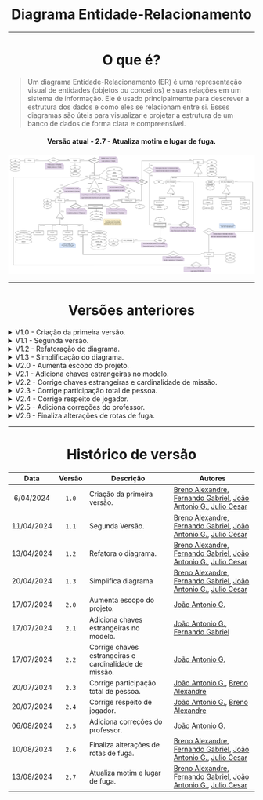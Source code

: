 <center>

# Diagrama Entidade-Relacionamento

</center>

---
<center>

# O que é?

</center>

> Um diagrama Entidade-Relacionamento (ER) é uma representação visual de entidades (objetos ou conceitos) e suas relações em um sistema de informação. Ele é usado principalmente para descrever a estrutura dos dados e como eles se relacionam entre si. Esses diagramas são úteis para visualizar e projetar a estrutura de um banco de dados de forma clara e compreensível.

<center>

#### Versão atual - 2.7 - Atualiza motim e lugar de fuga.

</center>

<div align="center">
<div align="center"><img src= "https://raw.githubusercontent.com/SBD1/2024.1-Prison-Trading/Pages/docs/assets/DERV2-7.png?raw=true"/></div>
</div>


---

<center>

# Versões anteriores

</center>

<details>
  <summary>V1.0 - Criação da primeira versão.</summary>

<div align="center">
<div align="center"><img src= "https://raw.githubusercontent.com/SBD1/2024.1-Prison-Trading/Pages/docs/assets/DERV1-0.png?raw=true"/></div>
</div>

</details>

<details>
  <summary>V1.1 - Segunda versão.</summary>

<div align="center">
<div align="center"><img src= "https://raw.githubusercontent.com/SBD1/2024.1-Prison-Trading/Pages/docs/assets/DERV1-1.png?raw=true"/></div>
</div>

</details>

<details>
  <summary>V1.2 - Refatoração do diagrama.</summary>

<div align="center">
<div align="center"><img src= "https://raw.githubusercontent.com/SBD1/2024.1-Prison-Trading/Pages/docs/assets/DERV1-2.png?raw=true"/></div>
</div>


</details>

<details>
  <summary>V1.3 - Simplificação do diagrama.</summary>

<div align="center">
<div align="center"><img src= "https://raw.githubusercontent.com/SBD1/2024.1-Prison-Trading/Pages/docs/assets/DERV1-3.png?raw=true"/></div>
</div>

</details>

<details>
  <summary>V2.0 - Aumenta escopo do projeto.</summary>

<div align="center">
<div align="center"><img src= "https://raw.githubusercontent.com/SBD1/2024.1-Prison-Trading/Pages/docs/assets/DERV2-0.png?raw=true"/></div>
</div>

</details>

<details>
  <summary>V2.1 - Adiciona chaves estrangeiras no modelo.</summary>

<div align="center">
<div align="center"><img src= "https://raw.githubusercontent.com/SBD1/2024.1-Prison-Trading/Pages/docs/assets/DERV2-1.png?raw=true"/></div>
</div>

</details>

<details>
  <summary>V2.2 - Corrige chaves estrangeiras e cardinalidade de missão.</summary>

<div align="center">
<div align="center"><img src= "https://raw.githubusercontent.com/SBD1/2024.1-Prison-Trading/Pages/docs/assets/DERV2-1.png?raw=true"/></div>
</div>

</details>

<details>
  <summary>V2.3 - Corrige participação total de pessoa.</summary>

<div align="center">
<div align="center"><img src= "https://raw.githubusercontent.com/SBD1/2024.1-Prison-Trading/Pages/docs/assets/DERV2-2.png?raw=true"/></div>
</div>

</details>

<details>
  <summary>V2.4 - Corrige respeito de jogador.</summary>

<div align="center">
<div align="center"><img src= "https://raw.githubusercontent.com/SBD1/2024.1-Prison-Trading/Pages/docs/assets/DERV2-4.png?raw=true"/></div>
</div>

</details>

<details>
  <summary>V2.5 - Adiciona correções do professor.</summary>

<div align="center">
<div align="center"><img src= "https://raw.githubusercontent.com/SBD1/2024.1-Prison-Trading/Pages/docs/assets/DERV2-5.png?raw=true"/></div>
</div>

</details>

<details>
  <summary>V2.6 - Finaliza alterações de rotas de fuga.</summary>

<div align="center">
<div align="center"><img src= "https://raw.githubusercontent.com/SBD1/2024.1-Prison-Trading/Pages/docs/assets/DERV2-6.png?raw=true"/></div>
</div>

</details>

---
<center>

# Histórico de versão

</center>

<div style="margin: 0 auto; width: fit-content;">

|    Data    | Versão | Descrição                                              | Autores                                                                                                                                                                                                 |
|:----------:|:------:|--------------------------------------------------------|---------------------------------------------------------------------------------------------------------------------------------------------------------------------------------------------------------|
| 6/04/2024  | `1.0`  | Criação da primeira versão.                            | [Breno Alexandre](https://github.com/brenoalexandre0), [Fernando Gabriel](https://github.com/show-dawn), [João Antonio G.](https://github.com/joaoseisei),  [Julio Cesar](https://github.com/julio1099) |
| 11/04/2024 | `1.1`  | Segunda Versão.                                        | [Breno Alexandre](https://github.com/brenoalexandre0), [Fernando Gabriel](https://github.com/show-dawn), [João Antonio G.](https://github.com/joaoseisei),  [Julio Cesar](https://github.com/julio1099) |
| 13/04/2024 | `1.2`  | Refatora o diagrama.                                   | [Breno Alexandre](https://github.com/brenoalexandre0), [Fernando Gabriel](https://github.com/show-dawn), [João Antonio G.](https://github.com/joaoseisei),  [Julio Cesar](https://github.com/julio1099) |
| 20/04/2024 | `1.3`  | Simplifica diagrama                                    | [Breno Alexandre](https://github.com/brenoalexandre0), [Fernando Gabriel](https://github.com/show-dawn), [João Antonio G.](https://github.com/joaoseisei),  [Julio Cesar](https://github.com/julio1099) |
| 17/07/2024 | `2.0`  | Aumenta escopo do projeto.                             | [João Antonio G.](https://github.com/joaoseisei)                                                                                                                                                        |
| 17/07/2024 | `2.1`  | Adiciona chaves estrangeiras no modelo.                | [João Antonio G.](https://github.com/joaoseisei), [Fernando Gabriel](https://github.com/show-dawn)                                                                                                      |
| 17/07/2024 | `2.2`  | Corrige chaves estrangeiras e cardinalidade de missão. | [João Antonio G.](https://github.com/joaoseisei)                                                                                                                                                        |
| 20/07/2024 | `2.3`  | Corrige participação total de pessoa.                  | [João Antonio G.](https://github.com/joaoseisei), [Breno Alexandre](https://github.com/brenoalexandre0)                                                                                                 |
| 20/07/2024 | `2.4`  | Corrige respeito de jogador.                           | [João Antonio G.](https://github.com/joaoseisei), [Breno Alexandre](https://github.com/brenoalexandre0)                                                                                                 |
| 06/08/2024 | `2.5`  | Adiciona correções do professor.                       | [João Antonio G.](https://github.com/joaoseisei)                                                                                                                                                        |
| 10/08/2024 | `2.6`  | Finaliza alterações de rotas de fuga.                  | [Breno Alexandre](https://github.com/brenoalexandre0), [Fernando Gabriel](https://github.com/show-dawn), [João Antonio G.](https://github.com/joaoseisei),  [Julio Cesar](https://github.com/julio1099) |
| 13/08/2024 | `2.7`  | Atualiza motim e lugar de fuga.                        | [Breno Alexandre](https://github.com/brenoalexandre0), [Fernando Gabriel](https://github.com/show-dawn), [João Antonio G.](https://github.com/joaoseisei),  [Julio Cesar](https://github.com/julio1099) |

</div>